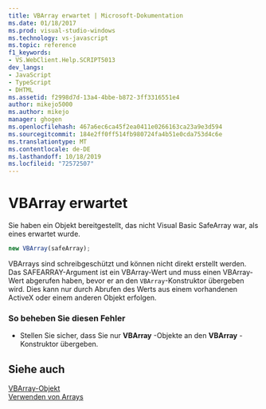 ```yaml
---
title: VBArray erwartet | Microsoft-Dokumentation
ms.date: 01/18/2017
ms.prod: visual-studio-windows
ms.technology: vs-javascript
ms.topic: reference
f1_keywords:
- VS.WebClient.Help.SCRIPT5013
dev_langs:
- JavaScript
- TypeScript
- DHTML
ms.assetid: f2998d7d-13a4-4bbe-b872-3ff3316551e4
author: mikejo5000
ms.author: mikejo
manager: ghogen
ms.openlocfilehash: 467a6ec6ca45f2ea0411e0266163ca23a9e3d594
ms.sourcegitcommit: 184e2ff0ff514fb980724fa4b51e0cda753d4c6e
ms.translationtype: MT
ms.contentlocale: de-DE
ms.lasthandoff: 10/18/2019
ms.locfileid: "72572507"
---
```

# <a name="vbarray-expected"></a>VBArray erwartet
Sie haben ein Objekt bereitgestellt, das nicht Visual Basic SafeArray war, als eines erwartet wurde.  
  
```js
new VBArray(safeArray);  
```  
  
 VBArrays sind schreibgeschützt und können nicht direkt erstellt werden. Das SAFEARRAY-Argument ist ein VBArray-Wert und muss einen VBArray-Wert abgerufen haben, bevor er an den `VBArray`-Konstruktor übergeben wird. Dies kann nur durch Abrufen des Werts aus einem vorhandenen ActiveX oder einem anderen Objekt erfolgen.  
  
### <a name="to-correct-this-error"></a>So beheben Sie diesen Fehler  
  
- Stellen Sie sicher, dass Sie nur **VBArray** -Objekte an den **VBArray** -Konstruktor übergeben.  
  
## <a name="see-also"></a>Siehe auch  
 [VBArray-Objekt](../../javascript/reference/vbarray-object-javascript.md)   
 [Verwenden von Arrays](../../javascript/advanced/using-arrays-javascript.md)